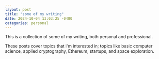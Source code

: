 ```yaml
---
layout: post
title: "some of my writing"
date: 2024-10-04 13:03:25 -0400
categories: personal
---
```


This is a collection of some of my writing, both personal and professional. 

These posts cover topics that I'm interested in; topics like basic computer science, applied cryptography, Ethereum, startups, and space exploration.

